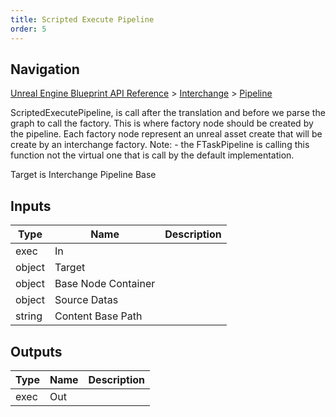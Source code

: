 ```yaml
---
title: Scripted Execute Pipeline
order: 5
---
```

## Navigation

[Unreal Engine Blueprint API Reference](https://dev.epicgames.com/documentation/en-us/unreal-engine/BlueprintAPI) > [Interchange](https://dev.epicgames.com/documentation/en-us/unreal-engine/BlueprintAPI/Interchange) > [Pipeline](https://dev.epicgames.com/documentation/en-us/unreal-engine/BlueprintAPI/Interchange/Pipeline_1)

ScriptedExecutePipeline, is call after the translation and before we parse the graph to call the factory.
This is where factory node should be created by the pipeline.
Each factory node represent an unreal asset create that will be create by an interchange factory.
Note: - the FTaskPipeline is calling this function not the virtual one that is call by the default implementation.

Target is Interchange Pipeline Base

## Inputs

| Type | Name | Description |
| --- | --- | --- |
| exec | In |  |
| object | Target |  |
| object | Base Node Container |  |
| object | Source Datas |  |
| string | Content Base Path |  |

## Outputs

| Type | Name | Description |
| --- | --- | --- |
| exec | Out |  |
